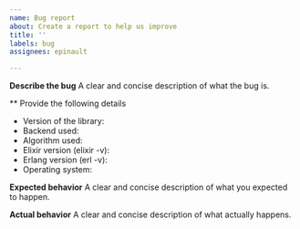 ```yaml
---
name: Bug report
about: Create a report to help us improve
title: ''
labels: bug
assignees: epinault

---
```


**Describe the bug**
A clear and concise description of what the bug is.

** Provide the following details

- Version of the library: 
- Backend used:
- Algorithm used:
- Elixir version (elixir -v):
- Erlang version (erl -v):
- Operating system:

**Expected behavior**
A clear and concise description of what you expected to happen.

**Actual behavior**
A clear and concise description of what actually happens.

